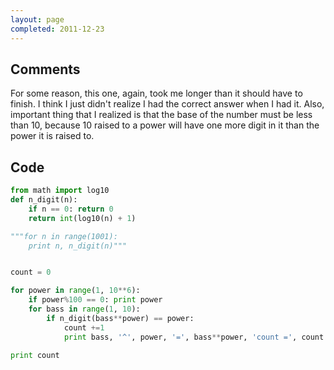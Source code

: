 ```yaml
---
layout: page
completed: 2011-12-23
---
```


## Comments

For some reason, this one, again, took me longer than it should have to finish.
I think I just didn't realize I had the correct answer when I had it. Also,
important thing that I realized is that the base of the number must be less
than 10, because 10 raised to a power will have one more digit in it than the
power it is raised to.

## Code

```python
from math import log10
def n_digit(n):
	if n == 0: return 0
	return int(log10(n) + 1)

"""for n in range(1001):
	print n, n_digit(n)"""


count = 0

for power in range(1, 10**6):
	if power%100 == 0: print power
	for bass in range(1, 10):
		if n_digit(bass**power) == power: 
			count +=1
			print bass, '^', power, '=', bass**power, 'count =', count

print count
```
